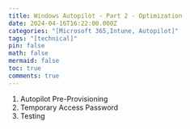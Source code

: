 ```yaml
---
title: Windows Autopilot - Part 2 - Optimization
date: 2024-04-16T16:22:00.000Z
categories: "[Microsoft 365,Intune, Autopilot]"
tags: "[technical]"
pin: false
math: false
mermaid: false
toc: true
comments: true
---
```

1. Autopilot Pre-Provisioning
2. Temporary Access Password
3. Testing

